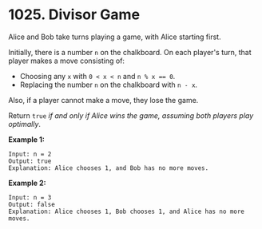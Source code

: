 # 1025. Divisor Game

Alice and Bob take turns playing a game, with Alice starting first.

Initially, there is a number `n` on the chalkboard. On each player's turn, that player makes a move consisting of:

- Choosing any `x` with `0 < x < n` and `n % x == 0`.
- Replacing the number `n` on the chalkboard with `n - x`.

Also, if a player cannot make a move, they lose the game.

Return `true` *if and only if Alice wins the game, assuming both players play optimally*.

 

**Example 1:**

```
Input: n = 2
Output: true
Explanation: Alice chooses 1, and Bob has no more moves.
```

**Example 2:**

```
Input: n = 3
Output: false
Explanation: Alice chooses 1, Bob chooses 1, and Alice has no more moves.
```